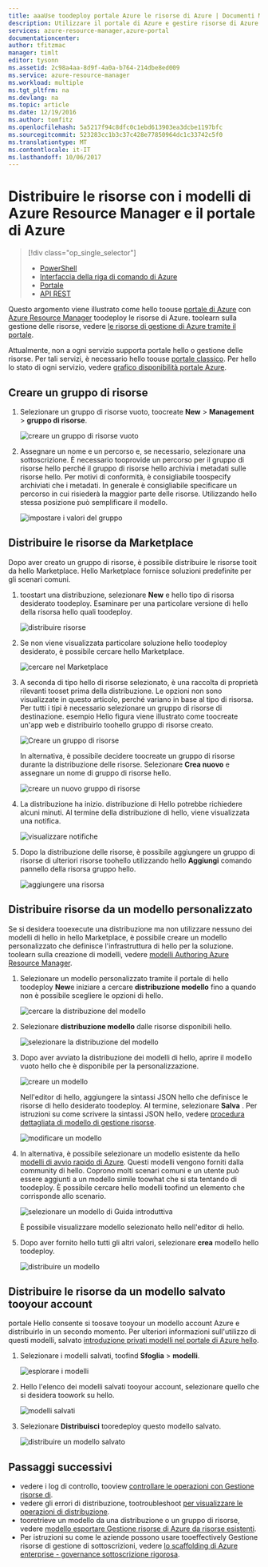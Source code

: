 ```yaml
---
title: aaaUse toodeploy portale Azure le risorse di Azure | Documenti Microsoft
description: Utilizzare il portale di Azure e gestire risorse di Azure toodeploy le risorse.
services: azure-resource-manager,azure-portal
documentationcenter: 
author: tfitzmac
manager: timlt
editor: tysonn
ms.assetid: 2c98a4aa-8d9f-4a0a-b764-214dbe8ed009
ms.service: azure-resource-manager
ms.workload: multiple
ms.tgt_pltfrm: na
ms.devlang: na
ms.topic: article
ms.date: 12/19/2016
ms.author: tomfitz
ms.openlocfilehash: 5a5217f94c8dfc0c1ebd613903ea3dcbe1197bfc
ms.sourcegitcommit: 523283cc1b3c37c428e77850964dc1c33742c5f0
ms.translationtype: MT
ms.contentlocale: it-IT
ms.lasthandoff: 10/06/2017
---
```

# <a name="deploy-resources-with-resource-manager-templates-and-azure-portal"></a>Distribuire le risorse con i modelli di Azure Resource Manager e il portale di Azure
> [!div class="op_single_selector"]
> * [PowerShell](resource-group-template-deploy.md)
> * [Interfaccia della riga di comando di Azure](resource-group-template-deploy-cli.md)
> * [Portale](resource-group-template-deploy-portal.md)
> * [API REST](resource-group-template-deploy-rest.md)
> 
> 

Questo argomento viene illustrato come hello toouse [portale di Azure](https://portal.azure.com) con [Azure Resource Manager](resource-group-overview.md) toodeploy le risorse di Azure. toolearn sulla gestione delle risorse, vedere [le risorse di gestione di Azure tramite il portale](resource-group-portal.md).

Attualmente, non a ogni servizio supporta portale hello o gestione delle risorse. Per tali servizi, è necessario hello toouse [portale classico](https://manage.windowsazure.com). Per hello lo stato di ogni servizio, vedere [grafico disponibilità portale Azure](https://azure.microsoft.com/features/azure-portal/availability/).

## <a name="create-resource-group"></a>Creare un gruppo di risorse
1. Selezionare un gruppo di risorse vuoto, toocreate **New** > **Management** > **gruppo di risorse**.
   
    ![creare un gruppo di risorse vuoto](./media/resource-group-template-deploy-portal/create-empty-group.png)
2. Assegnare un nome e un percorso e, se necessario, selezionare una sottoscrizione. È necessario tooprovide un percorso per il gruppo di risorse hello perché il gruppo di risorse hello archivia i metadati sulle risorse hello. Per motivi di conformità, è consigliabile toospecify archiviati che i metadati. In generale è consigliabile specificare un percorso in cui risiederà la maggior parte delle risorse. Utilizzando hello stessa posizione può semplificare il modello.
   
    ![impostare i valori del gruppo](./media/resource-group-template-deploy-portal/set-group-properties.png)

## <a name="deploy-resources-from-marketplace"></a>Distribuire le risorse da Marketplace
Dopo aver creato un gruppo di risorse, è possibile distribuire le risorse tooit da hello Marketplace. Hello Marketplace fornisce soluzioni predefinite per gli scenari comuni.

1. toostart una distribuzione, selezionare **New** e hello tipo di risorsa desiderato toodeploy. Esaminare per una particolare versione di hello della risorsa hello quali toodeploy.
   
    ![distribuire risorse](./media/resource-group-template-deploy-portal/deploy-resource.png)
2. Se non viene visualizzata particolare soluzione hello toodeploy desiderato, è possibile cercare hello Marketplace.
   
    ![cercare nel Marketplace](./media/resource-group-template-deploy-portal/search-resource.png)
3. A seconda di tipo hello di risorse selezionato, è una raccolta di proprietà rilevanti tooset prima della distribuzione. Le opzioni non sono visualizzate in questo articolo, perché variano in base al tipo di risorsa. Per tutti i tipi è necessario selezionare un gruppo di risorse di destinazione. esempio Hello figura viene illustrato come toocreate un'app web e distribuirlo toohello gruppo di risorse creato.
   
    ![Creare un gruppo di risorse](./media/resource-group-template-deploy-portal/select-existing-group.png)
   
    In alternativa, è possibile decidere toocreate un gruppo di risorse durante la distribuzione delle risorse. Selezionare **Crea nuovo** e assegnare un nome di gruppo di risorse hello.
   
    ![creare un nuovo gruppo di risorse](./media/resource-group-template-deploy-portal/select-new-group.png)
4. La distribuzione ha inizio. distribuzione di Hello potrebbe richiedere alcuni minuti. Al termine della distribuzione di hello, viene visualizzata una notifica.
   
    ![visualizzare notifiche](./media/resource-group-template-deploy-portal/view-notification.png)
5. Dopo la distribuzione delle risorse, è possibile aggiungere un gruppo di risorse di ulteriori risorse toohello utilizzando hello **Aggiungi** comando pannello della risorsa gruppo hello.
   
    ![aggiungere una risorsa](./media/resource-group-template-deploy-portal/add-resource.png)

## <a name="deploy-resources-from-custom-template"></a>Distribuire risorse da un modello personalizzato
Se si desidera tooexecute una distribuzione ma non utilizzare nessuno dei modelli di hello in hello Marketplace, è possibile creare un modello personalizzato che definisce l'infrastruttura di hello per la soluzione. toolearn sulla creazione di modelli, vedere [modelli Authoring Azure Resource Manager](resource-group-authoring-templates.md).

1. Selezionare un modello personalizzato tramite il portale di hello toodeploy **New**e iniziare a cercare **distribuzione modello** fino a quando non è possibile scegliere le opzioni di hello.
   
    ![cercare la distribuzione del modello](./media/resource-group-template-deploy-portal/search-template.png)
2. Selezionare **distribuzione modello** dalle risorse disponibili hello.
   
    ![selezionare la distribuzione del modello](./media/resource-group-template-deploy-portal/select-template.png)
3. Dopo aver avviato la distribuzione dei modelli di hello, aprire il modello vuoto hello che è disponibile per la personalizzazione.
   
    ![creare un modello](./media/resource-group-template-deploy-portal/show-custom-template.png)
   
    Nell'editor di hello, aggiungere la sintassi JSON hello che definisce le risorse di hello desiderato toodeploy. Al termine, selezionare **Salva** . Per istruzioni su come scrivere la sintassi JSON hello, vedere [procedura dettagliata di modello di gestione risorse](resource-manager-template-walkthrough.md).
   
    ![modificare un modello](./media/resource-group-template-deploy-portal/edit-template.png)
4. In alternativa, è possibile selezionare un modello esistente da hello [modelli di avvio rapido di Azure](https://azure.microsoft.com/documentation/templates/). Questi modelli vengono forniti dalla community di hello. Coprono molti scenari comuni e un utente può essere aggiunti a un modello simile toowhat che si sta tentando di toodeploy. È possibile cercare hello modelli toofind un elemento che corrisponde allo scenario.
   
    ![selezionare un modello di Guida introduttiva](./media/resource-group-template-deploy-portal/select-quickstart-template.png)
   
    È possibile visualizzare modello selezionato hello nell'editor di hello.
5. Dopo aver fornito hello tutti gli altri valori, selezionare **crea** modello hello toodeploy. 
   
    ![distribuire un modello](./media/resource-group-template-deploy-portal/create-custom-deploy.png)

## <a name="deploy-resources-from-a-template-saved-tooyour-account"></a>Distribuire le risorse da un modello salvato tooyour account
portale Hello consente si toosave tooyour un modello account Azure e distribuirlo in un secondo momento. Per ulteriori informazioni sull'utilizzo di questi modelli, salvato [introduzione privati modelli nel portale di Azure hello](../marketplace-consumer/mytemplates-getstarted.md).

1. Selezionare i modelli salvati, toofind **Sfoglia** > **modelli**.
   
    ![esplorare i modelli](./media/resource-group-template-deploy-portal/browse-templates.png)
2. Hello l'elenco dei modelli salvati tooyour account, selezionare quello che si desidera toowork su hello.
   
    ![modelli salvati](./media/resource-group-template-deploy-portal/saved-templates.png)
3. Selezionare **Distribuisci** tooredeploy questo modello salvato.
   
    ![distribuire un modello salvato](./media/resource-group-template-deploy-portal/deploy-saved-template.png)

## <a name="next-steps"></a>Passaggi successivi
* vedere i log di controllo, tooview [controllare le operazioni con Gestione risorse di](resource-group-audit.md).
* vedere gli errori di distribuzione, tootroubleshoot [per visualizzare le operazioni di distribuzione](resource-manager-deployment-operations.md).
* tooretrieve un modello da una distribuzione o un gruppo di risorse, vedere [modello esportare Gestione risorse di Azure da risorse esistenti](resource-manager-export-template.md).
* Per istruzioni su come le aziende possono usare tooeffectively Gestione risorse di gestione di sottoscrizioni, vedere [lo scaffolding di Azure enterprise - governance sottoscrizione rigorosa](resource-manager-subscription-governance.md).

